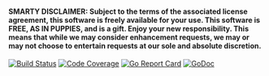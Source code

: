 #### SMARTY DISCLAIMER: Subject to the terms of the associated license agreement, this software is freely available for your use. This software is FREE, AS IN PUPPIES, and is a gift. Enjoy your new responsibility. This means that while we may consider enhancement requests, we may or may not choose to entertain requests at our sole and absolute discretion.

[![Build Status](https://travis-ci.org/smarty/metrics.svg?branch=master)](https://travis-ci.org/smarty/metrics)
[![Code Coverage](https://codecov.io/gh/smarty/metrics/branch/master/graph/badge.svg)](https://codecov.io/gh/smarty/metrics)
[![Go Report Card](https://goreportcard.com/badge/github.com/smarty/metrics)](https://goreportcard.com/report/github.com/smarty/metrics)
[![GoDoc](https://godoc.org/github.com/smarty/metrics?status.svg)](http://godoc.org/github.com/smarty/metrics)
